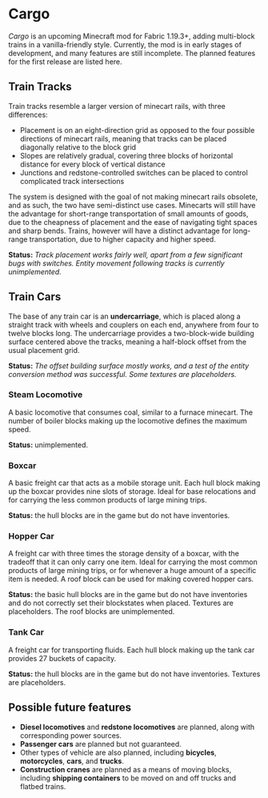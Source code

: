 # Cargo

*Cargo* is an upcoming Minecraft mod for Fabric 1.19.3+, adding multi-block trains in a vanilla-friendly style. Currently, the mod is in early stages of development, and many features are still incomplete. The planned features for the first release are listed here.

## Train Tracks

Train tracks resemble a larger version of minecart rails, with three differences:
- Placement is on an eight-direction grid as opposed to the four possible directions of minecart rails, meaning that tracks can be placed diagonally relative to the block grid
- Slopes are relatively gradual, covering three blocks of horizontal distance for every block of vertical distance
- Junctions and redstone-controlled switches can be placed to control complicated track intersections

The system is designed with the goal of not making minecart rails obsolete, and as such, the two have semi-distinct use cases. Minecarts will still have the advantage for short-range transportation of small amounts of goods, due to the cheapness of placement and the ease of navigating tight spaces and sharp bends. Trains, however will have a distinct advantage for long-range transportation, due to higher capacity and higher speed.

**Status:** *Track placement works fairly well, apart from a few significant bugs with switches. Entity movement following tracks is currently unimplemented.*

## Train Cars

The base of any train car is an **undercarriage**, which is placed along a straight track with wheels and couplers on each end, anywhere from four to twelve blocks long. The undercarriage provides a two-block-wide building surface centered above the tracks, meaning a half-block offset from the usual placement grid.

**Status:** *The offset building surface mostly works, and a test of the entity conversion method was successful. Some textures are placeholders.*

### Steam Locomotive
A basic locomotive that consumes coal, similar to a furnace minecart. The number of boiler blocks making up the locomotive defines the maximum speed.

**Status:** unimplemented.

### Boxcar
A basic freight car that acts as a mobile storage unit. Each hull block making up the boxcar provides nine slots of storage. Ideal for base relocations and for carrying the less common products of large mining trips.

**Status:** the hull blocks are in the game but do not have inventories.

### Hopper Car
A freight car with three times the storage density of a boxcar, with the tradeoff that it can only carry one item. Ideal for carrying the most common products of large mining trips, or for whenever a huge amount of a specific item is needed. A roof block can be used for making covered hopper cars.

**Status:** the basic hull blocks are in the game but do not have inventories and do not correctly set their blockstates when placed. Textures are placeholders. The roof blocks are unimplemented.

### Tank Car
A freight car for transporting fluids. Each hull block making up the tank car provides 27 buckets of capacity.

**Status:** the hull blocks are in the game but do not have inventories. Textures are placeholders.

## Possible future features
- **Diesel locomotives** and **redstone locomotives** are planned, along with corresponding power sources.
- **Passenger cars** are planned but not guaranteed.
- Other types of vehicle are also planned, including **bicycles**, **motorcycles**, **cars**, and **trucks**.
- **Construction cranes** are planned as a means of moving blocks, including **shipping containers** to be moved on and off trucks and flatbed trains.
